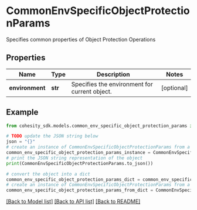 # CommonEnvSpecificObjectProtectionParams

Specifies common properties of Object Protection Operations

## Properties

Name | Type | Description | Notes
------------ | ------------- | ------------- | -------------
**environment** | **str** | Specifies the environment for current object. | [optional] 

## Example

```python
from cohesity_sdk.models.common_env_specific_object_protection_params import CommonEnvSpecificObjectProtectionParams

# TODO update the JSON string below
json = "{}"
# create an instance of CommonEnvSpecificObjectProtectionParams from a JSON string
common_env_specific_object_protection_params_instance = CommonEnvSpecificObjectProtectionParams.from_json(json)
# print the JSON string representation of the object
print(CommonEnvSpecificObjectProtectionParams.to_json())

# convert the object into a dict
common_env_specific_object_protection_params_dict = common_env_specific_object_protection_params_instance.to_dict()
# create an instance of CommonEnvSpecificObjectProtectionParams from a dict
common_env_specific_object_protection_params_from_dict = CommonEnvSpecificObjectProtectionParams.from_dict(common_env_specific_object_protection_params_dict)
```
[[Back to Model list]](../README.md#documentation-for-models) [[Back to API list]](../README.md#documentation-for-api-endpoints) [[Back to README]](../README.md)


